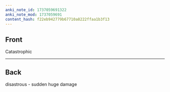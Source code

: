 ```yaml
---
anki_note_id: 1737059691322
anki_note_mod: 1737059691
content_hash: f22eb942779b67710a8222ffaa1b3f13
---
```


## Front

Catastrophic

<hr/>

## Back

disastrous - sudden huge damage